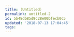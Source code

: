 ```yaml
---
title: (Untitled)
permalink: untitled-2
id: 5b48db85d9c28e00bfecb0c5
updated: '2018-07-13 17:04:45'
tags:
---
```

